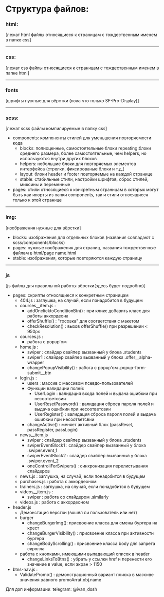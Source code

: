 # Cтруктура файлов:

### html:

[лежат html файлы относящиеся к страницам с тождественным именем в папке css]

---

### css:

[лежат css файлы относящиеся к страницам с тождественным именем в папке html]

---

### fonts

[шрифты нужные для вёрстки (пока что только SF-Pro-Display)]

---

### scss:

[лежат scss файлы компилируемые в папку css]

* components: компоненты стилей для уменьшения повторяемости кода
  - blocks: полноценные, самостоятельные блоки
   repeating:блоки среднего размера, более самостоятельные, чем helpers, но используются внутри других блоков
  - helpers: небольшие блоки для повторяемых элементов интерфейса (стрелки, фиксированые блоки и т.д.)
  - layout: блоки header и footer повторяемые на каждой странице
  - stable: стабильные стили, настройки шрифтов, сброс стилей, миксины и переменные
* pages: стили относящиеся к конкретным страницам в которых могут быть как ипорты из папки components, так и стили относящиеся только к этой странице

---

### img:

[изображения нужные для вёрстки]
  * blocks: изображения для отдельных блоков (названия совпадают с scss/components/blocks)
  * pages: нужные изображения для страниц, названия тождественные файлам в html/page name.html
  * stable: изображения, которые повторяются каждую страницу

---

### js

[js файлы для правильной работы вёрстки(здесь будет подробно)]

* pages: скрипты относящиеся к конкретным страницам
  - 404.js : заглушка, на случай, если понадобится в будущем
  - courses__item.js : 
    + addOnclicktoConditionBtn() : при клике добавить класс для работы аккордеона
    + offerShuffle() : "тосовка" для соответствия с макетом
    + checkResolution() : вызов offerShuffle() при разрешении < 950px 
  - courses.js : 
    + работа с popup'ом 
  - home.js : 
    + swiper : слайдер свайпер вызванный у блока .students
    + swiper1 : слайдер свайпер вызванный у блока .offer__alpha-wrapper
    + changePopupVisibility() : работа с popup'ом .popup-form-submit__btn
  - login.js :
    + users : массив с массивом псевдо-пользователей
    + Функции валидации полей:
      - UserLogin : валидация входа полей и выдача ошибкии при несоответсвии
      - UserResetPassword() : валидация сброса пароля полей и выдача ошибкии при несоответсвии
      - UserRegister() : валидация сброса пароля полей и выдача ошибкии при несоответсвии
    + changeActive() : меняет активный блок (passReset, passRegister, passLogin)
  - news__item.js 
    + swiper : слайдер свайпер вызванный у блока .students
    + swiperEventBlock1 : слайдер свайпер вызванный у блока .swiper.event_1
    + swiperEventBlock2 : слайдер свайпер вызванный у блока .swiper.event_2
    + oneControllForSwipers() : синхронизация перелистывания слайдеров
  - news.js : заглушка, на случай, если понадобится в будущем
  - purchases.js : работа с аккордеоном 
  - trainers.js : заглушка, на случай, если понадобится в будущем
  - videos__item.js : 
    + swiper : работа со слайдером .similarly
  - videos.js : работа с аккордеоном
* header.js
  - Демонстация верстки (вошёл ли пользователь или нет)
  - burger
    + changeBurgerImg(): присвоение класса для смены бургера на крест
    + changeBurgerVisibility() : присвоение класса при активности бургера
    + changeBodyScrolling() : присвоение класса body для запрета скролла
  - работа с кнопками, имеющими выпадающий список в header
    + changeLinksToBtns() : убрать у ссылки href и перенести его значение в value, если экран > 1150
* btns-nav.js :
  - ValidatePromo() : демонстрационный вариант поиска в массиве значения равного promoArrat.obj.name


Для доп информации: telegram: @ivan_dosh